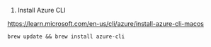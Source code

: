 1. Install Azure CLI

https://learn.microsoft.com/en-us/cli/azure/install-azure-cli-macos

```
brew update && brew install azure-cli
```
